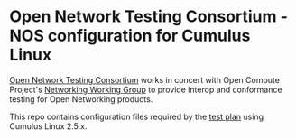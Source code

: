 # Open Network Testing Consortium - NOS configuration for Cumulus Linux

[Open Network Testing Consortium](https://www.iol.unh.edu/testing/open-networking/ocp) works
in concert with Open Compute Project's [Networking Working Group](http://www.opencompute.org/wiki/Networking)
to provide interop and conformance testing for Open Networking products.

This repo contains configuration files required by the [test plan](http://www.opencompute.org/wiki/Networking/SpecsAndDesigns#Pluggable_Transceiver_and_Host_Compliance_and_Interopability_Test_Plan) using Cumulus Linux 2.5.x.
